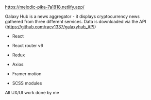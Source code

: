 https://melodic-pika-7a1818.netlify.app/

Galaxy Hub is a news aggregator  - it displays cryptocurrency news gathered from three different services. Data is downloaded via the API (https://github.com/raev1337/galaxyhub_API)

- React
- React router v6

- Redux
- Axios

- Framer motion
- SCSS modules

All UX/UI work done by me
